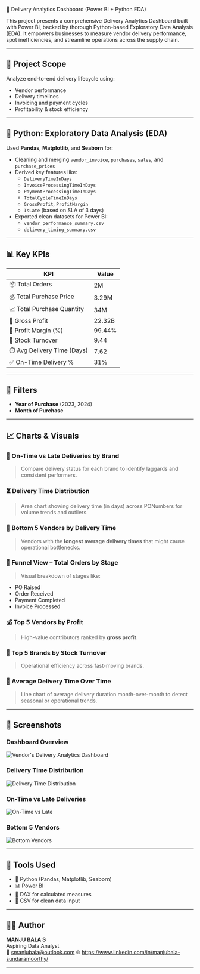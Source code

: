 🚚 Delivery Analytics Dashboard (Power BI + Python EDA)

This project presents a comprehensive Delivery Analytics Dashboard built with Power BI, backed by thorough Python-based Exploratory Data Analysis (EDA). It empowers businesses to measure vendor delivery performance, spot inefficiencies, and streamline operations across the supply chain.

---

## 🧠 Project Scope
Analyze end-to-end delivery lifecycle using:
- Vendor performance
- Delivery timelines
- Invoicing and payment cycles
- Profitability & stock efficiency

---

## 🐍 Python: Exploratory Data Analysis (EDA)

Used **Pandas**, **Matplotlib**, and **Seaborn** for:
- Cleaning and merging `vendor_invoice`, `purchases`, `sales`, and `purchase_prices`
- Derived key features like:
  - `DeliveryTimeInDays`
  - `InvoiceProcessingTimeInDays`
  - `PaymentProcessingTimeInDays`
  - `TotalCycleTimeInDays`
  - `GrossProfit`, `ProfitMargin`
  - `IsLate` (based on SLA of 3 days)
- Exported clean datasets for Power BI:
  - `vendor_performance_summary.csv`
  - `delivery_timing_summary.csv`

---

## 📊 Key KPIs
| KPI                            | Value   |
|-------------------------------|---------|
| 📦 Total Orders               | 2M      |
| 💰 Total Purchase Price       | 3.29M   |
| 📈 Total Purchase Quantity    | 34M     |
| 💸 Gross Profit               | 22.32B  |
| 💯 Profit Margin (%)          | 99.44%  |
| 🔁 Stock Turnover             | 9.44    |
| ⏱️ Avg Delivery Time (Days)   | 7.62    |
| ✅ On-Time Delivery %         | 31%     |

---

## 📍 Filters
- **Year of Purchase** (2023, 2024)
- **Month of Purchase**

---

## 📈 Charts & Visuals

### 📌 On-Time vs Late Deliveries by Brand
> Compare delivery status for each brand to identify laggards and consistent performers.

### ⏳ Delivery Time Distribution
> Area chart showing delivery time (in days) across PONumbers for volume trends and outliers.

### 🛑 Bottom 5 Vendors by Delivery Time
> Vendors with the **longest average delivery times** that might cause operational bottlenecks.

### 🧾 Funnel View – Total Orders by Stage
> Visual breakdown of stages like:
- PO Raised
- Order Received
- Payment Completed
- Invoice Processed

### 💰 Top 5 Vendors by Profit
> High-value contributors ranked by **gross profit**.

### 🔄 Top 5 Brands by Stock Turnover
> Operational efficiency across fast-moving brands.

### 📆 Average Delivery Time Over Time
> Line chart of average delivery duration month-over-month to detect seasonal or operational trends.

---

## 📸 Screenshots

### Dashboard Overview
![Vendor's Delivery Analytics Dashboard](https://github.com/user-attachments/assets/7544985b-89f3-48f9-afac-8d5675dde084)

### Delivery Time Distribution
![Delivery Time Distribution](https://github.com/user-attachments/assets/3f85e50e-21bf-49ff-8302-6e9847aafd0a)

### On-Time vs Late Deliveries
![On-Time vs Late](https://github.com/user-attachments/assets/eee402de-1179-4b7d-8491-d267cc1c9c5e)

### Bottom 5 Vendors
![Bottom Vendors](https://github.com/user-attachments/assets/ec6cdd87-ea0f-4aff-9957-830d1403bfff)

---

## 🧰 Tools Used
- 🐍 Python (Pandas, Matplotlib, Seaborn)
- 📊 Power BI
- 🧮 DAX for calculated measures
- 📁 CSV for clean data input

---

## 🙋‍♂️ Author
**MANJU BALA S**  
Aspiring Data Analyst  
📧 smanjubala@outlook.com
🌐 https://www.linkedin.com/in/manjubala-sundaramoorthy/

---


